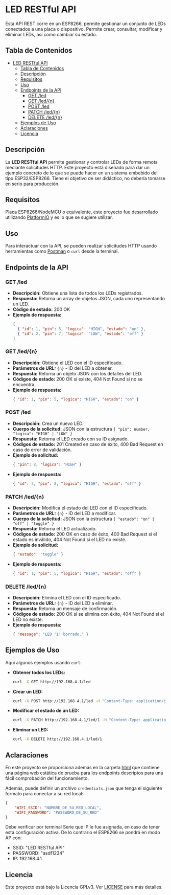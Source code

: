 # LED RESTful API

Esta API REST corre en un ESP8266, permite gestionar un conjunto de LEDs conectados a una placa o dispositivo. Permite crear, consultar, modificar y eliminar LEDs, así como cambiar su estado.

## Tabla de Contenidos

- [LED RESTful API](#led-restful-api)
  - [Tabla de Contenidos](#tabla-de-contenidos)
  - [Descripción](#descripción)
  - [Requisitos](#requisitos)
  - [Uso](#uso)
  - [Endpoints de la API](#endpoints-de-la-api)
    - [GET /led](#get-led)
    - [GET /led/{n}](#get-ledn)
    - [POST /led](#post-led)
    - [PATCH /led/{n}](#patch-ledn)
    - [DELETE /led/{n}](#delete-ledn)
  - [Ejemplos de Uso](#ejemplos-de-uso)
  - [Aclaraciones](#aclaraciones)
  - [Licencia](#licencia)

## Descripción

La **LED RESTful API** permite gestionar y controlar LEDs de forma remota mediante solicitudes HTTP. Este proyecto está diseñado para dar un ejemplo concreto de lo que se puede hacer en un sistema embebido del tipo ESP32/ESP8266. Tiene el objetivo de ser didáctico, no debería tomarse en serio para producción.

## Requisitos

Placa ESP8266/NodeMCU o equivalente, este proyecto fue desarrollado utilizando [PlatformIO](https://platformio.org/) y es lo que se sugiere utilizar.

## Uso

Para interactuar con la API, se pueden realizar solicitudes HTTP usando herramientas como [Postman](https://www.postman.com/) o `curl` desde la terminal.

## Endpoints de la API

### GET /led

- **Descripción:** Obtiene una lista de todos los LEDs registrados.
- **Respuesta:** Retorna un array de objetos JSON, cada uno representando un LED.
- **Código de estado:** 200 OK
- **Ejemplo de respuesta:**
  ```json
  [
    { "id": 1, "pin": 5, "logica": "HIGH", "estado": "on" },
    { "id": 2, "pin": 7, "logica": "LOW", "estado": "off" }
  ]
  ```

### GET /led/{n}

- **Descripción:** Obtiene el LED con el ID especificado.
- **Parámetros de URL:** `{n}` - ID del LED a obtener.
- **Respuesta:** Retorna un objeto JSON con los detalles del LED.
- **Códigos de estado:** 200 OK si existe, 404 Not Found si no se encuentra.
- **Ejemplo de respuesta:**
  ```json
  { "id": 1, "pin": 5, "logica": "HIGH", "estado": "on" }
  ```

### POST /led

- **Descripción:** Crea un nuevo LED.
- **Cuerpo de la solicitud:** JSON con la estructura `{ "pin": number, "logica": "HIGH" | "LOW" }`
- **Respuesta:** Retorna el LED creado con su ID asignado.
- **Códigos de estado:** 201 Created en caso de éxito, 400 Bad Request en caso de error de validación.
- **Ejemplo de solicitud:**
  ```json
  { "pin": 8, "logica": "HIGH" }
  ```
- **Ejemplo de respuesta:**
  ```json
  { "id": 3, "pin": 8, "logica": "HIGH", "estado": "off" }
  ```

### PATCH /led/{n}

- **Descripción:** Modifica el estado del LED con el ID especificado.
- **Parámetros de URL:** `{n}` - ID del LED a modificar.
- **Cuerpo de la solicitud:** JSON con la estructura `{ "estado": "on" | "off" | "toggle" }`
- **Respuesta:** Retorna el LED actualizado.
- **Códigos de estado:** 200 OK en caso de éxito, 400 Bad Request si el estado es inválido, 404 Not Found si el LED no existe.
- **Ejemplo de solicitud:**
  ```json
  { "estado": "toggle" }
  ```
- **Ejemplo de respuesta:**
  ```json
  { "id": 1, "pin": 5, "logica": "HIGH", "estado": "off" }
  ```

### DELETE /led/{n}

- **Descripción:** Elimina el LED con el ID especificado.
- **Parámetros de URL:** `{n}` - ID del LED a eliminar.
- **Respuesta:** Retorna un mensaje de confirmación.
- **Códigos de estado:** 200 OK si se elimina con éxito, 404 Not Found si el LED no existe.
- **Ejemplo de respuesta:**
  ```json
  { "message": "LED '1' borrado." }
  ```

## Ejemplos de Uso

Aquí algunos ejemplos usando `curl`:

- **Obtener todos los LEDs:**
  ```bash
  curl -X GET http://192.168.4.1/led
  ```

- **Crear un LED:**
  ```bash
  curl -X POST http://192.168.4.1/led -H "Content-Type: application/json" -d '{"pin": 8, "logica": "HIGH"}'
  ```

- **Modificar el estado de un LED:**
  ```bash
  curl -X PATCH http://192.168.4.1/led/1 -H "Content-Type: application/json" -d '{"estado": "toggle"}'
  ```

- **Eliminar un LED:**
  ```bash
  curl -X DELETE http://192.168.4.1/led/1
  ```


## Aclaraciones

En este proyecto se proporciona además en la carpeta [html](./html) que contiene una página web estática de prueba para los endpoints descriptos para una fácil comprobación del funcionamiento.

Además, puede definir un archivo `credentials.json` que tenga el siguiente formato para conectar a su red local:

```json
{
    "WIFI_SSID": "NOMBRE_DE_SU_RED_LOCAL",
    "WIFI_PASSWORD": "PASSWORD_DE_SU_RED"
}
```

Debe verificar por terminal Serie qué IP le fue asignada, en caso de tener esta configuración activa. De lo contrario el ESP8266 se pondrá en modo AP con:

 * SSID: "LED RESTful API"
 * PASSWORD: "asdf1234"
 * IP: 192.168.4.1

## Licencia

Este proyecto está bajo la Licencia GPLv3. Ver [LICENSE](./LICENSE) para más detalles.
